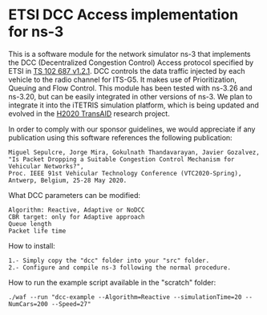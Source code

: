 # ETSI DCC Access implementation for ns-3

This is a software module for the network simulator ns-3 that implements the DCC (Decentralized Congestion Control) Access protocol specified by ETSI in [TS 102 687 v1.2.1](https://www.etsi.org/deliver/etsi_ts/102600_102699/102687/01.02.01_60/ts_102687v010201p.pdf). DCC controls the data traffic injected by each vehicle to the radio channel for ITS-G5. It makes use of Prioritization, Queuing and Flow Control. This module has been tested with ns-3.26 and ns-3.20, but can be easily integrated in other versions of ns-3. We plan to integrate it into the iTETRIS simulation platform, which is being updated and evolved in the [H2020 TransAID](https://www.transaid.eu/) research project.

In order to comply with our sponsor guidelines, we would appreciate if any publication using this software references the following publication:

    Miguel Sepulcre, Jorge Mira, Gokulnath Thandavarayan, Javier Gozalvez,
    "Is Packet Dropping a Suitable Congestion Control Mechanism for Vehicular Networks?", 
    Proc. IEEE 91st Vehicular Technology Conference (VTC2020-Spring), Antwerp, Belgium, 25-28 May 2020. 

What DCC parameters can be modified:

    Algorithm: Reactive, Adaptive or NoDCC
    CBR target: only for Adaptive approach
    Queue length
    Packet life time

How to install:

    1.- Simply copy the "dcc" folder into your "src" folder.
    2.- Configure and compile ns-3 following the normal procedure.
    
How to run the example script available in the "scratch" folder:
    
    ./waf --run "dcc-example --Algorithm=Reactive --simulationTime=20 --NumCars=200 --Speed=27"
